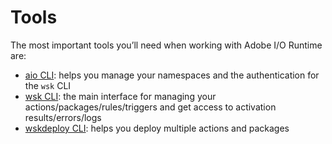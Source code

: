 # Tools

The most important tools you&rsquo;ll need when working with Adobe I/O Runtime are:

- [aio CLI](./tools/cli_install.md): helps you manage your namespaces and the authentication for the `wsk` CLI
- [wsk CLI](./tools/wsk_install.md): the main interface for managing your actions/packages/rules/triggers and get access to activation results/errors/logs
- [wskdeploy CLI](./tools/wskdeploy_install.md): helps you deploy multiple actions and packages